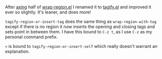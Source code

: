 After <a href="/posts/2007/06/rtfm">axing</a> half of <a href="/posts/2007/06/emacs-for-textmate-junkies">wrap-region.el</a> I renamed it to <a href="/f/tagify.el">tagify.el</a> and improved it ever so slightly. It's leaner, and does more!

<code>tagify-region-or-insert-tag</code> does the same thing as <code>wrap-region-with-tag</code> except if there is no region it now inserts the opening and closing tags and sets point in between them. I have this bound to <code>C-z t</code>, as I use <code>C-z</code> as my personal command prefix.

<code>&lt;</code> is bound to <code>tagify-region-or-insert-self</code> which really doesn't warrant an explanation.
